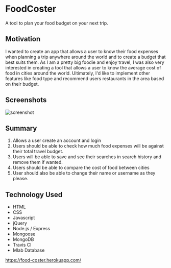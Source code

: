 # FoodCoster
A tool to plan your food budget on your next trip. 
## Motivation
I wanted to create an app that allows a user to know their food expenses when planning a trip anywhere around the world and to create a budget that best suits them. As I am a pretty big foodie and enjoy travel, I was also very interested in creating a tool that allows a user to know the average cost of food in cities around the world. Ultimately, I'd like to implement other features like food type and recommend users restaurants in the area based on their budget. 
## Screenshots
![screenshot](https://user-images.githubusercontent.com/32127270/42415616-89f981da-8209-11e8-84c9-7b6abe22c06a.png)
## Summary
1. Allows a user create an account and login
2. Users should be able to check how much food expenses will be against their total travel budget.
3. Users will be able to save and see their searches in search history and remove them if wanted.
4. Users should be able to compare the cost of food between cities
4. User should also be able to change their name or username as they please.
## Technology Used
* HTML
* CSS
* Javascript
* jQuery
* Node.js / Express
* Mongoose 
* MongoDB
* Travis CI
* Mlab Database

https://food-coster.herokuapp.com/


